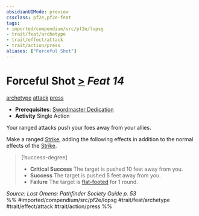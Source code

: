 ```yaml
---
obsidianUIMode: preview
cssclass: pf2e,pf2e-feat
tags:
- imported/compendium/src/pf2e/lopsg
- trait/feat/archetype
- trait/effect/attack
- trait/action/press
aliases: ["Forceful Shot"]
---
```

# Forceful Shot  [>](chapter-9-playing-the-game.md#Actions "Single Action") *Feat 14*  
[archetype](archetype.md)  [attack](attack.md)  [press](press.md)  

- **Prerequisites**: [Swordmaster Dedication](swordmaster-dedication-locg.md)
- **Activity** Single Action

Your ranged attacks push your foes away from your allies.

Make a ranged [Strike](strike.md), adding the following effects in addition to the normal effects of the [Strike](strike.md).

> [!success-degree] 
> - **Critical Success** The target is pushed 10 feet away from you.
> - **Success** The target is pushed 5 feet away from you.
> - **Failure** The target is [flat-footed](conditions.md#Flat-footed) for 1 round.

*Source: Lost Omens: Pathfinder Society Guide p. 53*  
%% #imported/compendium/src/pf2e/lopsg #trait/feat/archetype #trait/effect/attack #trait/action/press %%